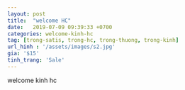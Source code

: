 ```yaml
---
layout: post
title:  "welcome HC"
date:   2019-07-09 09:39:33 +0700
categories: welcome-kinh-hc
tag: [trong-satis, trong-hc, trong-thuong, trong-kinh] 
url_hinh : '/assets/images/s2.jpg'
gia: '$15'
tinh_trang: 'Sale'
---
```


welcome kinh hc